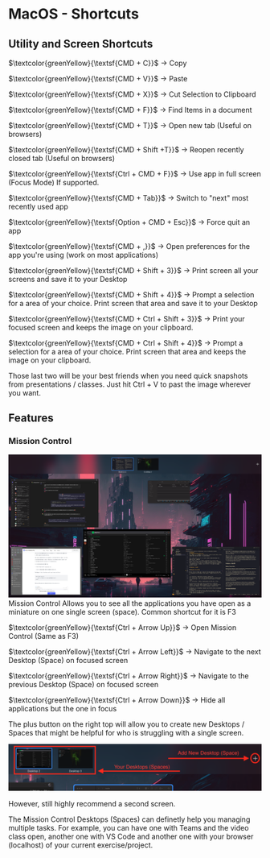# MacOS - Shortcuts

## Utility and Screen Shortcuts

$\textcolor{greenYellow}{\textsf{CMD + C}}$ -> Copy

$\textcolor{greenYellow}{\textsf{CMD + V}}$ -> Paste

$\textcolor{greenYellow}{\textsf{CMD + X}}$ -> Cut Selection to Clipboard

$\textcolor{greenYellow}{\textsf{CMD + F}}$ -> Find Items in a document

$\textcolor{greenYellow}{\textsf{CMD + T}}$ -> Open new tab (Useful on browsers)

$\textcolor{greenYellow}{\textsf{CMD + Shift +T}}$ -> Reopen recently closed tab (Useful on browsers)

$\textcolor{greenYellow}{\textsf{Ctrl + CMD + F}}$ -> Use app in full screen (Focus Mode) If supported.

$\textcolor{greenYellow}{\textsf{CMD + Tab}}$ -> Switch to "next" most recently used app

$\textcolor{greenYellow}{\textsf{Option + CMD + Esc}}$ -> Force quit an app

$\textcolor{greenYellow}{\textsf{CMD + ,}}$ -> Open preferences for the app you're using (work on most applications)

$\textcolor{greenYellow}{\textsf{CMD + Shift + 3}}$ -> Print screen all your screens and save it to your Desktop

$\textcolor{greenYellow}{\textsf{CMD + Shift + 4}}$ -> Prompt a selection for a area of your choice. Print screen that area and save it to your Desktop

$\textcolor{greenYellow}{\textsf{CMD + Ctrl + Shift + 3}}$ -> Print your focused screen and keeps the image on your clipboard.

$\textcolor{greenYellow}{\textsf{CMD + Ctrl + Shift + 4}}$ -> Prompt a selection for a area of your choice. Print screen that area and keeps the image on your clipboard.

Those last two will be your best friends when you need quick snapshots from presentations / classes. Just hit Ctrl + V to past the image wherever you want.

## Features

### Mission Control

![Mission Control Example](./media/mission-control.png)
Mission Control Allows you to see all the applications you have open as a miniature on one single screen (space). Common shortcut for it is F3

$\textcolor{greenYellow}{\textsf{Ctrl + Arrow Up}}$ -> Open Mission Control (Same as F3)

$\textcolor{greenYellow}{\textsf{Ctrl + Arrow Left}}$ -> Navigate to the next Desktop (Space) on focused screen

$\textcolor{greenYellow}{\textsf{Ctrl + Arrow Right}}$ -> Navigate to the previous Desktop (Space) on focused screen

$\textcolor{greenYellow}{\textsf{Ctrl + Arrow Down}}$ -> Hide all applications but the one in focus

The plus button on the right top will allow you to create new Desktops / Spaces that might be helpful for who is struggling with a single screen.

![Mission Control Add Button](./media/mission-control-01.png)

However, still highly recommend a second screen.

The Mission Control Desktops (Spaces) can definetly help you managing multiple tasks.
For example, you can have one with Teams and the video class open, another one with VS Code and another one with your browser (localhost) of your current exercise/project.
